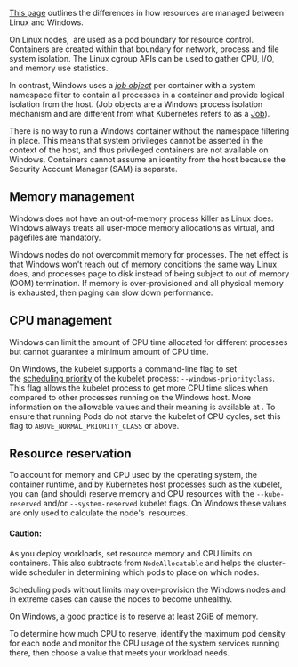[This page](https://kubernetes.io/docs/concepts/configuration/windows-resource-management/) outlines the differences in how resources are managed between Linux and Windows.

On Linux nodes, [](https://kubernetes.io/docs/reference/glossary/?all=true#term-cgroup) are used as a pod boundary for resource control. Containers are created within that boundary for network, process and file system isolation. The Linux cgroup APIs can be used to gather CPU, I/O, and memory use statistics.

In contrast, Windows uses a [_job object_](https://docs.microsoft.com/windows/win32/procthread/job-objects) per container with a system namespace filter to contain all processes in a container and provide logical isolation from the host. (Job objects are a Windows process isolation mechanism and are different from what Kubernetes refers to as a [Job](../Workloads/Workload%20Management/Job.md)).

There is no way to run a Windows container without the namespace filtering in place. This means that system privileges cannot be asserted in the context of the host, and thus privileged containers are not available on Windows. Containers cannot assume an identity from the host because the Security Account Manager (SAM) is separate.

## Memory management[](https://kubernetes.io/docs/concepts/configuration/windows-resource-management/#resource-management-memory)

Windows does not have an out-of-memory process killer as Linux does. Windows always treats all user-mode memory allocations as virtual, and pagefiles are mandatory.

Windows nodes do not overcommit memory for processes. The net effect is that Windows won't reach out of memory conditions the same way Linux does, and processes page to disk instead of being subject to out of memory (OOM) termination. If memory is over-provisioned and all physical memory is exhausted, then paging can slow down performance.

## CPU management[](https://kubernetes.io/docs/concepts/configuration/windows-resource-management/#resource-management-cpu)

Windows can limit the amount of CPU time allocated for different processes but cannot guarantee a minimum amount of CPU time.

On Windows, the kubelet supports a command-line flag to set the [scheduling priority](https://docs.microsoft.com/windows/win32/procthread/scheduling-priorities) of the kubelet process: `--windows-priorityclass`. This flag allows the kubelet process to get more CPU time slices when compared to other processes running on the Windows host. More information on the allowable values and their meaning is available at [](https://docs.microsoft.com/en-us/windows/win32/procthread/scheduling-priorities#priority-class). To ensure that running Pods do not starve the kubelet of CPU cycles, set this flag to `ABOVE_NORMAL_PRIORITY_CLASS` or above.

## Resource reservation[](https://kubernetes.io/docs/concepts/configuration/windows-resource-management/#resource-reservation)

To account for memory and CPU used by the operating system, the container runtime, and by Kubernetes host processes such as the kubelet, you can (and should) reserve memory and CPU resources with the `--kube-reserved` and/or `--system-reserved` kubelet flags. On Windows these values are only used to calculate the node's [](https://kubernetes.io/docs/tasks/administer-cluster/reserve-compute-resources/#node-allocatable) resources.

#### Caution:

As you deploy workloads, set resource memory and CPU limits on containers. This also subtracts from `NodeAllocatable` and helps the cluster-wide scheduler in determining which pods to place on which nodes.

Scheduling pods without limits may over-provision the Windows nodes and in extreme cases can cause the nodes to become unhealthy.

On Windows, a good practice is to reserve at least 2GiB of memory.

To determine how much CPU to reserve, identify the maximum pod density for each node and monitor the CPU usage of the system services running there, then choose a value that meets your workload needs.